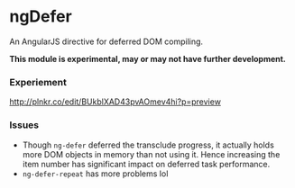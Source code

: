 # ngDefer

An AngularJS directive for deferred DOM compiling.

**This module is experimental, may or may not have further development.**

### Experiement

http://plnkr.co/edit/BUkblXAD43pvAOmev4hi?p=preview

### Issues

- Though `ng-defer` deferred the transclude progress, it actually holds more DOM objects in memory than not using it. Hence increasing the item number has significant impact on deferred task performance.
- `ng-defer-repeat` has more problems lol
